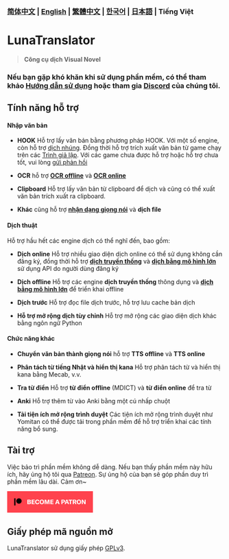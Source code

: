 ### [简体中文](README.md) | [English](README_en.md) | [繁體中文](README_cht.md) | [한국어](README_ko.md) | [日本語](README_ja.md) | Tiếng Việt

# LunaTranslator

> **Công cụ dịch Visual Novel**

### Nếu bạn gặp khó khăn khi sử dụng phần mềm, có thể tham khảo [Hướng dẫn sử dụng](https://docs.lunatranslator.org) hoặc tham gia [Discord](https://discord.com/invite/ErtDwVeAbB) của chúng tôi.

## Tính năng hỗ trợ

#### Nhập văn bản

- **HOOK** Hỗ trợ lấy văn bản bằng phương pháp HOOK. Với một số engine, còn hỗ trợ [dịch nhúng](https://docs.lunatranslator.org/embedtranslate.html). Đồng thời hỗ trợ trích xuất văn bản từ game chạy trên các [Trình giả lập](https://docs.lunatranslator.org/emugames.html). Với các game chưa được hỗ trợ hoặc hỗ trợ chưa tốt, vui lòng [gửi phản hồi](https://github.com/HIllya51/LunaTranslator/issues/new?assignees=&labels=enhancement&projects=&template=01_game_request.yaml)

- **OCR** hỗ trợ **[OCR offline](https://docs.lunatranslator.org/useapis/ocrapi.html)** và **[OCR online](https://docs.lunatranslator.org/useapis/ocrapi.html)**

- **Clipboard** Hỗ trợ lấy văn bản từ clipboard để dịch và cũng có thể xuất văn bản trích xuất ra clipboard.

- **Khác** cũng hỗ trợ **[nhận dạng giọng nói](https://docs.lunatranslator.org/sr.html)** và **dịch file**

#### Dịch thuật

Hỗ trợ hầu hết các engine dịch có thể nghĩ đến, bao gồm:

- **Dịch online** Hỗ trợ nhiều giao diện dịch online có thể sử dụng không cần đăng ký, đồng thời hỗ trợ **[dịch truyền thống](https://docs.lunatranslator.org/useapis/tsapi.html)** và **[dịch bằng mô hình lớn](https://docs.lunatranslator.org/guochandamoxing.html)** sử dụng API do người dùng đăng ký

- **Dịch offline** Hỗ trợ các engine **dịch truyền thống** thông dụng và **[dịch bằng mô hình lớn](https://docs.lunatranslator.org/offlinellm.html)** để triển khai offline

- **Dịch trước** Hỗ trợ đọc file dịch trước, hỗ trợ lưu cache bản dịch

- **Hỗ trợ mở rộng dịch tùy chỉnh** Hỗ trợ mở rộng các giao diện dịch khác bằng ngôn ngữ Python

#### Chức năng khác

- **Chuyển văn bản thành giọng nói** hỗ trợ **TTS offline** và **TTS online**

- **Phân tách từ tiếng Nhật và hiển thị kana** Hỗ trợ phân tách từ và hiển thị kana bằng Mecab, v.v.

- **Tra từ điển** Hỗ trợ **từ điển offline** (MDICT) và **từ điển online** để tra từ

- **Anki** Hỗ trợ thêm từ vào Anki bằng một cú nhấp chuột

- **Tải tiện ích mở rộng trình duyệt** Các tiện ích mở rộng trình duyệt như Yomitan có thể được tải trong phần mềm để hỗ trợ triển khai các tính năng bổ sung.

## Tài trợ

Việc bảo trì phần mềm không dễ dàng. Nếu bạn thấy phần mềm này hữu ích, hãy ủng hộ tôi qua [Patreon](https://patreon.com/HIllya51). Sự ủng hộ của bạn sẽ góp phần duy trì phần mềm lâu dài. Cảm ơn~

<a href="https://patreon.com/HIllya51" target='_blank'><img width="200" src="../docs/become_a_patron_4x1_black_logo_white_text_on_coral.svg"></a>

## Giấy phép mã nguồn mở

LunaTranslator sử dụng giấy phép [GPLv3](../LICENSE).
